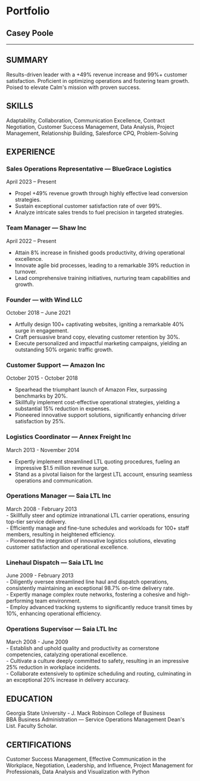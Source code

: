 # Portfolio 
## Casey Poole 

---

## SUMMARY    
Results-driven leader with a +49% revenue increase and 99%+ customer satisfaction. Proficient in optimizing operations and fostering team growth. Poised to elevate Calm's mission with proven success.    

## SKILLS    
  Adaptability, Collaboration, Communication Excellence, Contract Negotiation, Customer Success Management, Data Analysis, Project Management, Relationship Building, Salesforce CPQ, Problem-Solving    
  
## EXPERIENCE    
### Sales Operations Representative — BlueGrace Logistics
  April 2023 – Present
  - Propel +49% revenue growth through highly effective lead conversion strategies.
  - Sustain exceptional customer satisfaction rate of over 99%.
  - Analyze intricate sales trends to fuel precision in targeted strategies.

### Team Manager — Shaw Inc    
  April 2022 – Present    
  - Attain 8% increase in finished goods productivity, driving operational excellence.
  - Innovate agile bid processes, leading to a remarkable 39% reduction in turnover.
  - Lead comprehensive training initiatives, nurturing team capabilities and growth.

### Founder — with Wind LLC
  October 2018 – June 2021    
  - Artfully design 100+ captivating websites, igniting a remarkable 40% surge in engagement.
  - Craft persuasive brand copy, elevating customer retention by 30%.
  - Execute personalized and impactful marketing campaigns, yielding an outstanding 50% organic traffic growth.
  
### Customer Support — Amazon Inc
  October 2015 - October 2018    
  - Spearhead the triumphant launch of Amazon Flex, surpassing benchmarks by 20%.
  - Skillfully implement cost-effective operational strategies, yielding a substantial 15% reduction in expenses.
  - Pioneered innovative support solutions, significantly enhancing driver satisfaction by 25%.

### Logistics Coordinator — Annex Freight Inc    
  March 2013 - November 2014    
  - Expertly implement streamlined LTL quoting procedures, fueling an impressive $1.5 million revenue surge.
  - Stand as a pivotal liaison for the largest LTL account, ensuring seamless operations and communication.

### Operations Manager — Saia LTL Inc    
  March 2008 - February 2013        
    - Skillfully steer and optimize intranational LTL carrier operations, ensuring top-tier service delivery.        
    - Efficiently manage and fine-tune schedules and workloads for 100+ staff members, resulting in heightened efficiency.        
    - Pioneered the integration of innovative logistics solutions, elevating customer satisfaction and operational excellence.      
    
### Linehaul Dispatch — Saia LTL Inc      
  June 2009 - February 2013        
    - Diligently oversee streamlined line haul and dispatch operations, consistently maintaining an exceptional 98.7% on-time delivery rate.         
    - Expertly manage complex route networks, fostering a cohesive and high-performing team environment.           
    - Employ advanced tracking systems to significantly reduce transit times by 10%, enhancing operational efficiency.      

### Operations Supervisor — Saia LTL Inc    
  March 2008 - June 2009        
    - Establish and uphold quality and productivity as cornerstone competencies, catalyzing operational excellence.        
    - Cultivate a culture deeply committed to safety, resulting in an impressive 25% reduction in workplace incidents.            
    - Collaborate extensively to optimize scheduling and routing, culminating in an exceptional 20% increase in delivery accuracy.        
        
## EDUCATION    
  Georgia State University - J. Mack Robinson College of Business    
  BBA Business Administration — Service Operations Management
  Dean's List. Faculty Scholar.    
    
## CERTIFICATIONS           
Customer Success Management, Effective Communication in the Workplace, Negotiation, Leadership, and Influence, Project Management for Professionals, Data Analysis and Visualization with Python    
